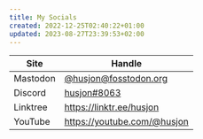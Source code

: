```yaml
---
title: My Socials
created: 2022-12-25T02:40:22+01:00
updated: 2023-08-27T23:39:53+02:00
---
```


| Site     | Handle                                                         |
| -------- | -------------------------------------------------------------- |
| Mastodon | [@husjon@fosstodon.org](https://fosstodon.org/@husjon)         |
| Discord  | [husjon#8063](https://discordapp.com/users/143080139499110400) |
| Linktree | https://linktr.ee/husjon                                       |
| YouTube  | https://youtube.com/@husjon                                    | 
